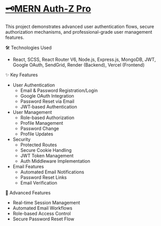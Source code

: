 # [🗝️MERN Auth-Z Pro](https://authz-pro-app.vercel.app/)

This project demonstrates advanced user authentication flows, secure authorization mechanisms, and professional-grade user management features.

🛠 Technologies Used
- React, SCSS, React Router V6, Node.js, Express.js, MongoDB, JWT, Google OAuth, SendGrid, Render (Backend), Vercel (Frontend)

✨ Key Features
- User Authentication
  - Email & Password Registration/Login
  - Google OAuth Integration
  - Password Reset via Email
  - JWT-based Authentication
- User Management
  - Role-based Authorization
  - Profile Management
  - Password Change
  - Profile Updates
- Security
  - Protected Routes
  - Secure Cookie Handling
  - JWT Token Management
  - Auth Middleware Implementation
- Email Features
  - Automated Email Notifications
  - Password Reset Links
  - Email Verification

🌟 Advanced Features
  - Real-time Session Management
  - Automated Email Workflows
  - Role-based Access Control
  - Secure Password Reset Flow